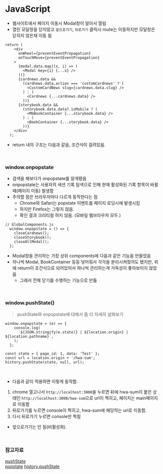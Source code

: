 # JavaScript

- 웹사이트에서 페이지 이동시 Modal창이 알아서 열림
- 열린 모달창을 닫지않고 `앞으로가기`, `뒤로가기` 클릭시 route는 이동하지만 모달창은 닫히지 않은채 이동 됨

```JS
return (
    <div
      onWheel={preventEventPropagation}
      onTouchMove={preventEventPropagation}
    >
      {modal.data.map((x, i) => (
        <Modal key={i} {...x} />
      ))}
      {cardnews.data &&
        (cardnews.data.action === 'customCardnews' ? (
          <CustomCardNews slug={cardnews.data.slug} />
        ) : (
          <Cardnews {...cardnews.data} />
        ))}
      {storybook.data &&
        (storybook.data.data?.isMobile ? (
          <MbBookContainer {...storybook.data} />
        ) : (
          <BookContainer {...storybook.data} />
        ))}
    </div>
  );
```

- return 내의 구조는 다음과 같음, 조건식이 걸려있음.

<br>

### window.onpopstate

- 검색을 해보다가 onpopstate를 알게됐음
- onpopstate는 사용자의 세션 기록 탐색으로 인해 현재 활성화된 기록 항목이 바뀔 때(페이지 이동) 발생함
- 주의할 점은 브라우저마다 다르게 동작한다는 점
  - Chrome와 Safari는 popstate 이벤트를 페이지 로딩시에 발생시킴
  - 하지만 Firefox는 그렇지 않음.
  - 확인 결과 크리티컬 하지 않음. (모바일 웹브라우저 모두.)

```JS
// GlobalComponents.js
  window.onpopstate = () => {
    closeCardnews();
    closeStorybook();
    closeAllModal();
  };
```

- Modal창을 관리하는 가장 상위 components에 다음과 같은 기능을 만들었음
- 하나씩 Modal, BookContainer 등등 넣어줘서 각각을 분리시켜줬어도 됐지만, 위에 return이 조건식으로 되어있어서 하나씩 관리하는게 가독성이 좋아보이지 않았음
  - 그래서 전체 닫기를 수행하는 기능으로 만듦

<br>

### window.pushState()

> pushState와 onpopstate에 대해서 좀 더 자세히 살펴보기

```JS
window.onpopstate = (e) => {
    console.log(
      `${JSON.stringify(e.state)} | ${location.origin} | ${location.pathname}`,
    );
  };

const state = { page_id: 1, data: 'Test' };
const url = location.origin + '/hwa-sum';
history.pushState(state, null, url);
```

<br>

- 다음과 같이 적용하면 이렇게 동작함.

1. chrome 열고나서 `http://localhost:3000`을 누르면 뒤에 hwa-sum이 붙은 상태인 `http://localhost:3000/hwa-sum`으로 url이 찍히고, 페이지는 main페이지로 이동함
2. 뒤로가기를 누르면 console이 찍히고, hwa-sum에 해당하는 url로 이동함.
3. 다시 뒤로가기 누르면 console만 찍힘

- 앞으로가기는 안 됨(비활성화).

<br>

### 참고자료

[pushState](https://developer.mozilla.org/en-US/docs/Web/API/History/pushState)  
[popstate](https://developer.mozilla.org/ko/docs/Web/API/Window/popstate_event)
[history.pushState](https://kwangsunny.tistory.com/28)
